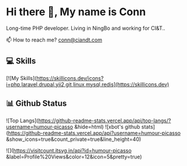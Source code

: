 # Hi there 👋, My name is Conn

Long-time PHP developer. Living in NingBo and working for CI&T..

📫 How to reach me? [conn@ciandt.com](mailto:conn@ciandt.com)


## 💻 Skills
[![My Skills](https://skillicons.dev/icons?i=php,laravel,drupal,yii2,git,linux,mysql,redis](https://skillicons.dev)

## 📊 Github Status

![Top Langs](https://github-readme-stats.vercel.app/api/top-langs/?username=humour-picasso
&hide=html)
![xbot's github stats](https://github-readme-stats.vercel.app/api?username=humour-picasso
&show_icons=true&count_private=true&line_height=40)

![](https://visitcount.itsvg.in/api?id=humour-picasso
&label=Profile%20Views&color=12&icon=5&pretty=true)
